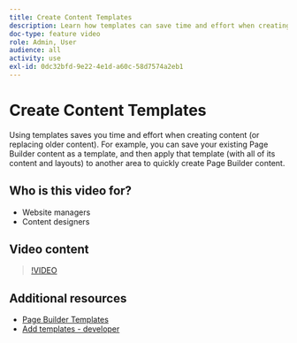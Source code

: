 ```yaml
---
title: Create Content Templates
description: Learn how templates can save time and effort when creating content or replacing older content.
doc-type: feature video
role: Admin, User
audience: all
activity: use
exl-id: 0dc32bfd-9e22-4e1d-a60c-58d7574a2eb1
---
```

# Create Content Templates

Using templates saves you time and effort when creating content (or replacing older content). For example, you can save your existing Page Builder content as a template, and then apply that template (with all of its content and layouts) to another area to quickly create Page Builder content.

## Who is this video for?

- Website managers
- Content designers

## Video content

>[!VIDEO](https://video.tv.adobe.com/v/343787?quality=12&learn=on)

## Additional resources

- [Page Builder Templates](https://docs.magento.com/user-guide/cms/page-builder-templates.html)
- [Add templates - developer](https://devdocs.magento.com/page-builder/docs/content-types/create/add-templates.html)
